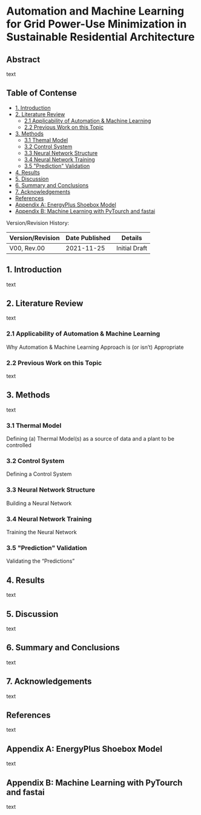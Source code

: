 # Automation and Machine Learning for Grid Power-Use Minimization in Sustainable Residential Architecture

## Abstract

text

## Table of Contense 

* [1. Introduction](#section_1)
* [2. Literature Review](#section_2)
  * [2.1 Applicability of Automation & Machine Learning](#section_2_1)
  * [2.2 Previous Work on this Topic](#section_2_2)
* [3. Methods](#section_3)
  * [3.1 Themal Model](#section_3_1)
  * [3.2 Control System](#section_3_2)
  * [3.3 Neural Network Structure](#section_3_3)
  * [3.4 Neural Network Training](#section_3_4)
  * [3.5 "Prediction" Validation](#section_3_5)
* [4. Results](#section_4)
* [5. Discussion](#section_5)
* [6. Summary and Conclusions](#section_6)
* [7. Acknowledgements](#acknowledgements)
* [References](#references)
* [Appendix A: EnergyPlus Shoebox Model](#appendix_a)
* [Appendix B: Machine Learning with PyTourch and fastai](#appendix_b)

Version/Revision History:

Version/Revision | Date Published | Details
-----|-----|----- 
V00, Rev.00 | 2021-11-25 | Initial Draft

## 1. Introduction <a class="anchor" id="section_1"></a>

text

## 2. Literature Review <a class="anchor" id="section_2"></a>

text

### 2.1 Applicability of Automation & Machine Learning  <a class="anchor" id="section_2_1"></a>

Why Automation & Machine Learning Approach is (or isn’t) Appropriate

### 2.2 Previous Work on this Topic <a class="anchor" id="section_2_2"></a>

text

## 3. Methods <a class="anchor" id="section_3"></a>

text

### 3.1 Thermal Model <a class="anchor" id="section_3_1"></a>

Defining (a) Thermal Model(s) as a source of data and a plant to be controlled

### 3.2 Control System <a class="anchor" id="section_3_2"></a>

Defining a Control System

### 3.3 Neural Network Structure <a class="anchor" id="section_3_3"></a>

Building a Neural Network

### 3.4 Neural Network Training <a class="anchor" id="section_3_4"></a>

Training the Neural Network

### 3.5 "Prediction" Validation <a class="anchor" id="section_3_5"></a>

Validating the “Predictions”

## 4. Results <a class="anchor" id="section_4"></a>

text

## 5. Discussion <a class="anchor" id="section_5"></a>

text

## 6. Summary and Conclusions <a class="anchor" id="section_6"></a>

text

## 7. Acknowledgements <a class="anchor" id="acknowledgements"></a>

text

## References <a class="anchor" id="references"></a>

text

## Appendix A: EnergyPlus Shoebox Model <a class="anchor" id="appendix_a"></a>

text 

## Appendix B: Machine Learning with PyTourch and fastai <a class="anchor" id="appenxi_b"></a>

text 
